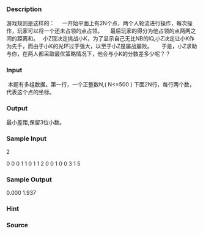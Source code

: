 
### Description
游戏规则是这样的：
    一开始平面上有2N个点，两个人轮流进行操作，每次操作，玩家可以将一个还未占领的点占领。
    最后玩家的得分为他占领的点两两之间的距离和。
 
小Z现决定挑战小K，为了显示自己无比NB的IQ,小Z决定让小K作为先手，而由于小K的光环过于强大，以至于小Z是屡战屡败。
     于是，小Z求助与你，在两人都采取最优策略情况下，他会与小K的分数差多少呢？？
 
### Input
 本题有多组数据。第一行，一个正整数N,( N<=500 ) 下面2N行，每行两个数，代表这个点的坐标。
        
### Output
最小差距,保留3位小数。
 


### Sample Input
2

0 0
0 1
1 0
1 1
2
0 0
1 0
0 3
1 5



### Sample Output
0.000
1.937

### Hint

### Source
